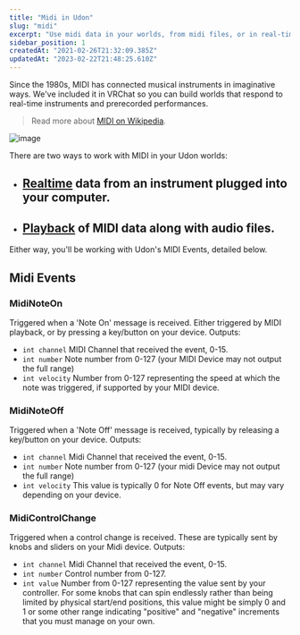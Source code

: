 ```yaml
---
title: "Midi in Udon"
slug: "midi"
excerpt: "Use midi data in your worlds, from midi files, or in real-time"
sidebar_position: 1
createdAt: "2021-02-26T21:32:09.385Z"
updatedAt: "2023-02-22T21:48:25.610Z"
---
```

Since the 1980s, MIDI has connected musical instruments in imaginative ways. We've included it in VRChat so you can build worlds that respond to real-time instruments and prerecorded performances. 

>Read more about [MIDI on Wikipedia](https://en.wikipedia.org/wiki/MIDI).

![image](/img/worlds/index-215557268-2d85f551-8fff-4990-a95a-c8a2d412d6a2.png)

There are two ways to work with MIDI in your Udon worlds:
- ## [Realtime](realtime-midi) data from an instrument plugged into your computer.
- ## [Playback](midi-playback) of MIDI data along with audio files.

Either way, you'll be working with Udon's MIDI Events, detailed below.

## Midi Events

### MidiNoteOn
Triggered when a 'Note On' message is received. Either triggered by MIDI playback, or by pressing a key/button on your device.
Outputs:
* `int channel` MIDI Channel that received the event, 0-15.
* `int number` Note number from 0-127 (your MIDI Device may not output the full range)
* `int velocity` Number from 0-127 representing the speed at which the note was triggered, if supported by your MIDI device.

### MidiNoteOff
Triggered when a 'Note Off' message is received, typically by releasing a key/button on your device.
Outputs:
* `int channel` Midi Channel that received the event, 0-15.
* `int number` Note number from 0-127 (your midi Device may not output the full range)
* `int velocity` This value is typically 0 for Note Off events, but may vary depending on your device.

### MidiControlChange
Triggered when a control change is received. These are typically sent by knobs and sliders on your Midi device.
Outputs:
* `int channel` Midi Channel that received the event, 0-15.
* `int number` Control number from 0-127.
* `int value` Number from 0-127 representing the value sent by your controller. For some knobs that can spin endlessly rather than being limited by physical start/end positions, this value might be simply 0 and 1 or some other range indicating "positive" and "negative" increments that you must manage on your own.